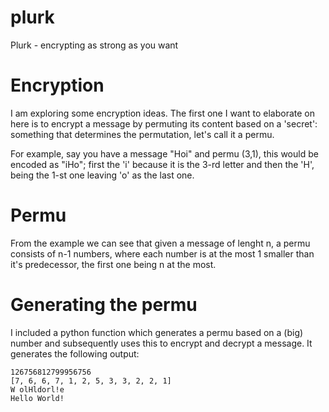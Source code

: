 # plurk
Plurk - encrypting as strong as you want

# Encryption

I am exploring some encryption ideas. The first one I want to elaborate on here is to encrypt a message by permuting its content based on a 'secret': something that determines the permutation, let's call it a permu.

For example, say you have a message "Hoi" and permu (3,1), this would be encoded as "iHo";
first the 'i' because it is the 3-rd letter and then the 'H', being the 1-st one leaving 'o' as the last one.

# Permu

From the example we can see that given a message of lenght n, a permu consists of n-1 numbers, where each number is at the most 1 smaller than it's predecessor, the first one being n at the most.

# Generating the permu

I included a python function which generates a permu based on a (big) number and subsequently uses this to encrypt and decrypt a message.
It generates the following output:

	126756812799956756
	[7, 6, 6, 7, 1, 2, 5, 3, 3, 2, 2, 1]
	W olHldorl!e
	Hello World!
